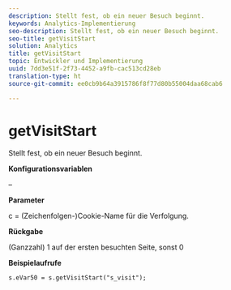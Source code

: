 ```yaml
---
description: Stellt fest, ob ein neuer Besuch beginnt.
keywords: Analytics-Implementierung
seo-description: Stellt fest, ob ein neuer Besuch beginnt.
seo-title: getVisitStart
solution: Analytics
title: getVisitStart
topic: Entwickler und Implementierung
uuid: 7dd3e51f-2f73-4452-a9fb-cac513cd28eb
translation-type: ht
source-git-commit: ee0cb9b64a3915786f8f77d80b55004daa68cab6

---
```



# getVisitStart

Stellt fest, ob ein neuer Besuch beginnt.

**Konfigurationsvariablen**

–

**Parameter**

c = (Zeichenfolgen-)Cookie-Name für die Verfolgung.

**Rückgabe**

(Ganzzahl) 1 auf der ersten besuchten Seite, sonst 0

**Beispielaufrufe**

```
s.eVar50 = s.getVisitStart("s_visit");
```

